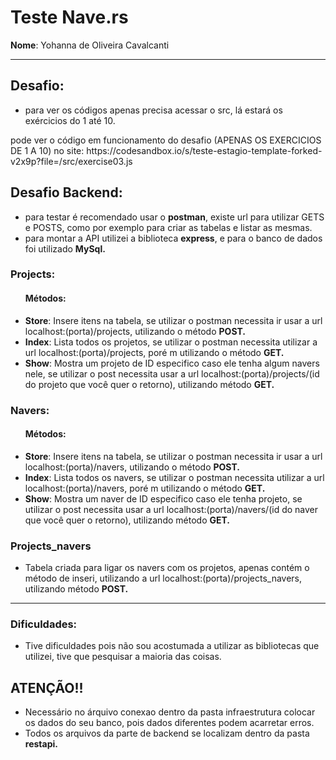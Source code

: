 <h1>Teste Nave.rs</h1>
<b>Nome</b>: Yohanna de Oliveira Cavalcanti
<hr>
<h2>Desafio:</h2>
<ul>
  <li>para ver os códigos apenas precisa acessar o src, lá estará os exércicios do 1 até 10.</li>
</ul>
pode ver o código em funcionamento do desafio (APENAS OS EXERCICIOS DE 1 A 10) no site: https://codesandbox.io/s/teste-estagio-template-forked-v2x9p?file=/src/exercise03.js

<h2>Desafio Backend:</h2>
 <ul>
   <li>para testar é recomendado usar o <b>postman</b>, existe url para utilizar GETS e POSTS, como por exemplo para criar as tabelas e listar as mesmas.</li>
   <li>para montar a API utilizei a biblioteca <b>express</b>, e para o banco de dados foi utilizado <b>MySql.</b></li>
</ul>
<h3>Projects:</h3>
<ul>
<b><h4>Métodos:</h4></b>
<li><b>Store</b>: Insere itens na tabela, se utilizar o postman necessita ir usar a url localhost:(porta)/projects, utilizando o método <b>POST.</b></li>
<li><b>Index</b>: Lista todos os projetos, se utilizar o postman necessita utilizar a url localhost:(porta)/projects, poré m utilizando o método <b>GET.</b></li>
<li><b>Show</b>: Mostra um projeto de ID especifico caso ele tenha algum navers nele, se utilizar o post necessita usar a url localhost:(porta)/projects/(id do projeto que você quer o retorno), utilizando método <b>GET.</b></li>
</ul>

<h3>Navers:</h3>
<ul>
<b><h4>Métodos:</h4></b>
<li><b>Store</b>: Insere itens na tabela, se utilizar o postman necessita ir usar a url localhost:(porta)/navers, utilizando o método <b>POST.</b></li>
<li><b>Index</b>: Lista todos os navers, se utilizar o postman necessita utilizar a url localhost:(porta)/navers, poré m utilizando o método <b>GET.</b></li>
<li><b>Show</b>: Mostra um naver de ID especifico caso ele tenha projeto, se utilizar o post necessita usar a url localhost:(porta)/navers/(id do naver que você quer o retorno), utilizando método <b>GET.</b></li>
</ul>
</ul>
<h3>Projects_navers</h3>
<ul>
<li>Tabela criada para ligar os navers com os projetos, apenas contém o método de inseri, utilizando a url localhost:(porta)/projects_navers, utilizando método <b>POST.</b></li>
</ul>

<hr>
<h3>Dificuldades:</h3>
<ul>
<li>Tive dificuldades pois não sou acostumada a utilizar as bibliotecas que utilizei, tive que pesquisar a maioria das coisas.</li>
</ul>
<h2>ATENÇÃO!!</h3>
<ul>
<li>Necessário no árquivo conexao dentro da pasta infraestrutura colocar os dados do seu banco, pois dados diferentes podem acarretar erros. </li>
<li>Todos os arquivos da parte de backend se localizam dentro da pasta <b>restapi.</b></li>
</ul>

